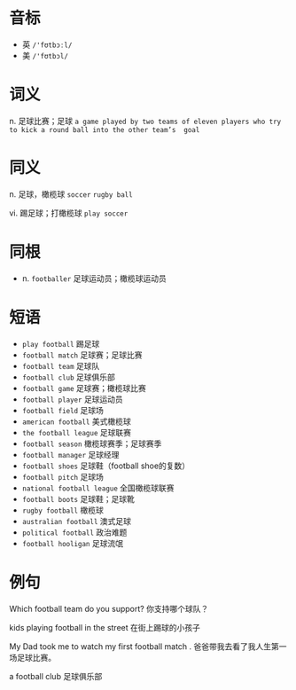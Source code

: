 # 音标

- 英 `/'fʊtbɔːl/`
- 美 `/'fʊtbɔl/`

# 词义

n. 足球比赛；足球
`a game played by two teams of eleven players who try to kick a round ball into the other team’s  goal `

# 同义

n. 足球，橄榄球
`soccer` `rugby ball`

vi. 踢足球；打橄榄球
`play soccer`

# 同根

- n. `footballer` 足球运动员；橄榄球运动员

# 短语

- `play football` 踢足球
- `football match` 足球赛；足球比赛
- `football team` 足球队
- `football club` 足球俱乐部
- `football game` 足球赛；橄榄球比赛
- `football player` 足球运动员
- `football field` 足球场
- `american football` 美式橄榄球
- `the football league` 足球联赛
- `football season` 橄榄球赛季；足球赛季
- `football manager` 足球经理
- `football shoes` 足球鞋（football shoe的复数）
- `football pitch` 足球场
- `national football league` 全国橄榄球联赛
- `football boots` 足球鞋；足球靴
- `rugby football` 橄榄球
- `australian football` 澳式足球
- `political football` 政治难题
- `football hooligan` 足球流氓

# 例句

Which football team do you support?
你支持哪个球队？

kids playing football in the street
在街上踢球的小孩子

My Dad took me to watch my first football match .
爸爸带我去看了我人生第一场足球比赛。

a football club
足球俱乐部


